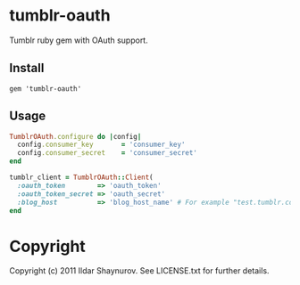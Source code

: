 tumblr-oauth
============

Tumblr ruby gem with OAuth support.

Install
------

```
gem 'tumblr-oauth'
```

Usage
-----

```ruby
TumblrOAuth.configure do |config|
  config.consumer_key       = 'consumer_key'
  config.consumer_secret    = 'consumer_secret'
end

tumblr_client = TumblrOAuth::Client(
  :oauth_token        => 'oauth_token'
  :oauth_token_secret => 'oauth_secret'
  :blog_host          => 'blog_host_name' # For example "test.tumblr.com"
end
```

Copyright
=========

Copyright (c) 2011 Ildar Shaynurov. See LICENSE.txt for
further details.

